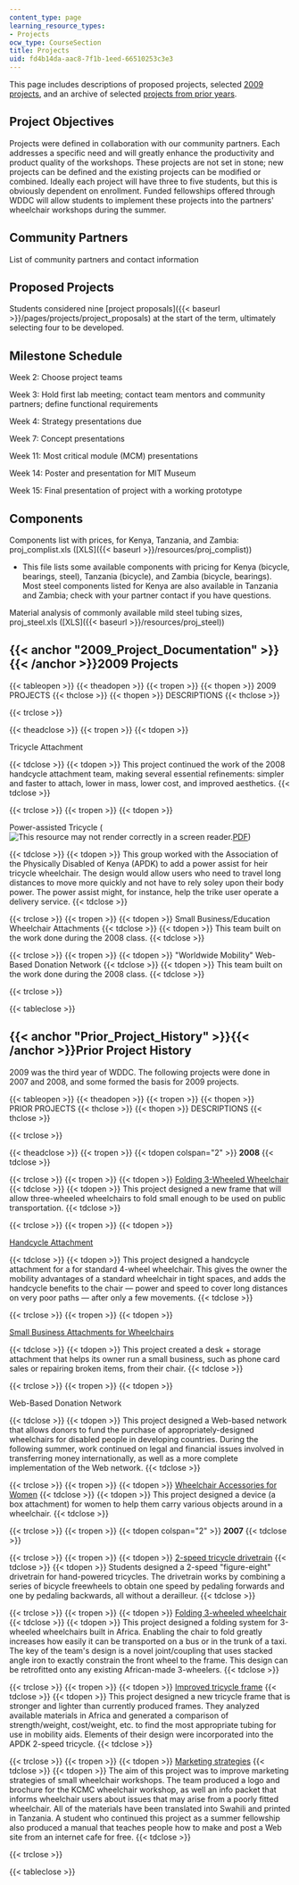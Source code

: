 ```yaml
---
content_type: page
learning_resource_types:
- Projects
ocw_type: CourseSection
title: Projects
uid: fd4b14da-aac8-7f1b-1eed-66510253c3e3
---
```


This page includes descriptions of proposed projects, selected [2009 projects](#2009_Project_Documentation), and an archive of selected [projects from prior years](#Prior_Project_History).

Project Objectives
------------------

Projects were defined in collaboration with our community partners. Each addresses a specific need and will greatly enhance the productivity and product quality of the workshops. These projects are not set in stone; new projects can be defined and the existing projects can be modified or combined. Ideally each project will have three to five students, but this is obviously dependent on enrollment. Funded fellowships offered through WDDC will allow students to implement these projects into the partners' wheelchair workshops during the summer.

Community Partners
------------------

List of community partners and contact information

Proposed Projects
-----------------

Students considered nine [project proposals]({{< baseurl >}}/pages/projects/project_proposals) at the start of the term, ultimately selecting four to be developed.

Milestone Schedule
------------------

Week 2: Choose project teams

Week 3: Hold first lab meeting; contact team mentors and community partners; define functional requirements

Week 4: Strategy presentations due

Week 7: Concept presentations

Week 11: Most critical module (MCM) presentations

Week 14: Poster and presentation for MIT Museum

Week 15: Final presentation of project with a working prototype

Components
----------

Components list with prices, for Kenya, Tanzania, and Zambia: proj\_complist.xls ([XLS]({{< baseurl >}}/resources/proj_complist))

*   This file lists some available components with pricing for Kenya (bicycle, bearings, steel), Tanzania (bicycle), and Zambia (bicycle, bearings). Most steel components listed for Kenya are also available in Tanzania and Zambia; check with your partner contact if you have questions.

Material analysis of commonly available mild steel tubing sizes, proj\_steel.xls ([XLS]({{< baseurl >}}/resources/proj_steel))

{{< anchor "2009_Project_Documentation" >}}{{< /anchor >}}2009 Projects
-----------------------------------------------------------------------

{{< tableopen >}}
{{< theadopen >}}
{{< tropen >}}
{{< thopen >}}
2009 PROJECTS
{{< thclose >}}
{{< thopen >}}
DESCRIPTIONS
{{< thclose >}}

{{< trclose >}}

{{< theadclose >}}
{{< tropen >}}
{{< tdopen >}}


Tricycle Attachment


{{< tdclose >}}
{{< tdopen >}}
This project continued the work of the 2008 handcycle attachment team, making several essential refinements: simpler and faster to attach, lower in mass, lower cost, and improved aesthetics.
{{< tdclose >}}

{{< trclose >}}
{{< tropen >}}
{{< tdopen >}}


Power-assisted Tricycle (![This resource may not render correctly in a screen reader.](/images/inacessible.gif)[PDF](http://www.uwyo.edu/electrical/faculty-staff/steven-barrett/assist/uw_proj_beck.pdf))


{{< tdclose >}}
{{< tdopen >}}
This group worked with the Association of the Physically Disabled of Kenya (APDK) to add a power assist for heir tricycle wheelchair. The design would allow users who need to travel long distances to move more quickly and not have to rely soley upon their body power. The power assist might, for instance, help the trike user operate a delivery service.
{{< tdclose >}}

{{< trclose >}}
{{< tropen >}}
{{< tdopen >}}
Small Business/Education Wheelchair Attachments
{{< tdclose >}}
{{< tdopen >}}
This team built on the work done during the 2008 class.
{{< tdclose >}}

{{< trclose >}}
{{< tropen >}}
{{< tdopen >}}
"Worldwide Mobility" Web-Based Donation Network
{{< tdclose >}}
{{< tdopen >}}
This team built on the work done during the 2008 class.
{{< tdclose >}}

{{< trclose >}}

{{< tableclose >}}

{{< anchor "Prior_Project_History" >}}{{< /anchor >}}Prior Project History
--------------------------------------------------------------------------

2009 was the third year of WDDC. The following projects were done in 2007 and 2008, and some formed the basis for 2009 projects.

{{< tableopen >}}
{{< theadopen >}}
{{< tropen >}}
{{< thopen >}}
PRIOR PROJECTS
{{< thclose >}}
{{< thopen >}}
DESCRIPTIONS
{{< thclose >}}

{{< trclose >}}

{{< theadclose >}}
{{< tropen >}}
{{< tdopen colspan="2" >}}
**2008**
{{< tdclose >}}

{{< trclose >}}
{{< tropen >}}
{{< tdopen >}}
[Folding 3-Wheeled Wheelchair](http://wddc.foldingwc.googlepages.com/)
{{< tdclose >}}
{{< tdopen >}}
This project designed a new frame that will allow three-wheeled wheelchairs to fold small enough to be used on public transportation.
{{< tdclose >}}

{{< trclose >}}
{{< tropen >}}
{{< tdopen >}}


[Handcycle Attachment](http://mit.tricycle.googlepages.com/home)


{{< tdclose >}}
{{< tdopen >}}
This project designed a handcycle attachment for a for standard 4-wheel wheelchair. This gives the owner the mobility advantages of a standard wheelchair in tight spaces, and adds the handcycle benefits to the chair — power and speed to cover long distances on very poor paths — after only a few movements.
{{< tdclose >}}

{{< trclose >}}
{{< tropen >}}
{{< tdopen >}}


[Small Business Attachments for Wheelchairs](http://jruzevick.googlepages.com/proposedsolution)


{{< tdclose >}}
{{< tdopen >}}
This project created a desk + storage attachment that helps its owner run a small business, such as phone card sales or repairing broken items, from their chair.
{{< tdclose >}}

{{< trclose >}}
{{< tropen >}}
{{< tdopen >}}


Web-Based Donation Network


{{< tdclose >}}
{{< tdopen >}}
This project designed a Web-based network that allows donors to fund the purchase of appropriately-designed wheelchairs for disabled people in developing countries. During the following summer, work continued on legal and financial issues involved in transferring money internationally, as well as a more complete implementation of the Web network.
{{< tdclose >}}

{{< trclose >}}
{{< tropen >}}
{{< tdopen >}}
[Wheelchair Accessories for Women](http://wddc.women.googlepages.com/title)
{{< tdclose >}}
{{< tdopen >}}
This project designed a device (a box attachment) for women to help them carry various objects around in a wheelchair.
{{< tdclose >}}

{{< trclose >}}
{{< tropen >}}
{{< tdopen colspan="2" >}}
**2007**
{{< tdclose >}}

{{< trclose >}}
{{< tropen >}}
{{< tdopen >}}
[2-speed tricycle drivetrain](http://web.mit.edu/sp.784/www/Class%20Projects/2-speed%20trike/2-speed%20trike.html)
{{< tdclose >}}
{{< tdopen >}}
Students designed a 2-speed "figure-eight" drivetrain for hand-powered tricycles. The drivetrain works by combining a series of bicycle freewheels to obtain one speed by pedaling forwards and one by pedaling backwards, all without a derailleur.
{{< tdclose >}}

{{< trclose >}}
{{< tropen >}}
{{< tdopen >}}
[Folding 3-wheeled wheelchair](http://web.mit.edu/sp.784/www/Class%20Projects/Folding%20WC/Folding%20WC.html)
{{< tdclose >}}
{{< tdopen >}}
This project designed a folding system for 3-wheeled wheelchairs built in Africa. Enabling the chair to fold greatly increases how easily it can be transported on a bus or in the trunk of a taxi. The key of the team's design is a novel joint/coupling that uses stacked angle iron to exactly constrain the front wheel to the frame. This design can be retrofitted onto any existing African-made 3-wheelers.
{{< tdclose >}}

{{< trclose >}}
{{< tropen >}}
{{< tdopen >}}
[Improved tricycle frame](http://web.mit.edu/sp.784/www/Class%20Projects/Trike%20frame/Trike%20frame.html)
{{< tdclose >}}
{{< tdopen >}}
This project designed a new tricycle frame that is stronger and lighter than currently produced frames. They analyzed available materials in Africa and generated a comparison of strength/weight, cost/weight, etc. to find the most appropriate tubing for use in mobility aids. Elements of their design were incorporated into the APDK 2-speed tricycle.
{{< tdclose >}}

{{< trclose >}}
{{< tropen >}}
{{< tdopen >}}
[Marketing strategies](http://web.mit.edu/sp.784/www/Class%20Projects/Marketing/Marketing.html)
{{< tdclose >}}
{{< tdopen >}}
The aim of this project was to improve marketing strategies of small wheelchair workshops. The team produced a logo and brochure for the KCMC wheelchair workshop, as well an info packet that informs wheelchair users about issues that may arise from a poorly fitted wheelchair. All of the materials have been translated into Swahili and printed in Tanzania. A student who continued this project as a summer fellowship also produced a manual that teaches people how to make and post a Web site from an internet cafe for free.
{{< tdclose >}}

{{< trclose >}}

{{< tableclose >}}